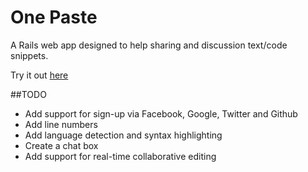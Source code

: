 One Paste
=========

A Rails web app designed to help sharing and discussion text/code snippets.

Try it out [here](http://onepaste.herokuapp.com)


##TODO

- Add support for sign-up via Facebook, Google, Twitter and Github
- Add line numbers
- Add language detection and syntax highlighting
- Create a chat box
- Add support for real-time collaborative editing
